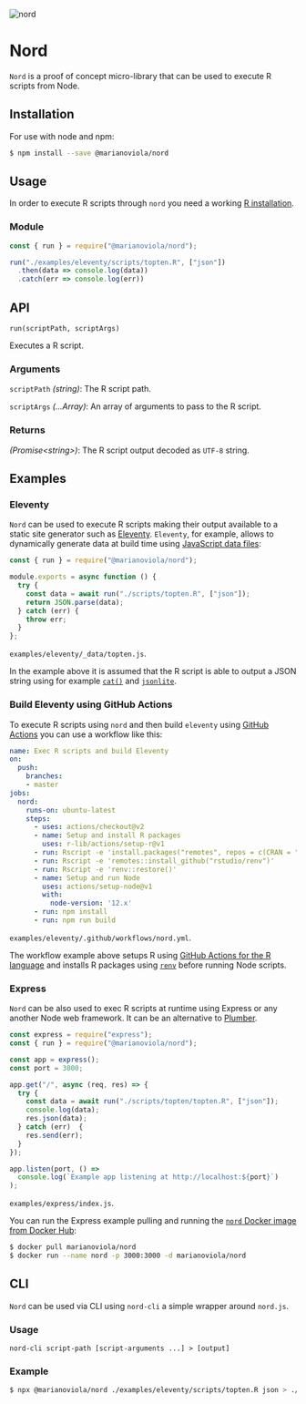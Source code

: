 <p>
  <img src="https://repository-images.githubusercontent.com/263383491/6e90ef00-9517-11ea-8d36-07bf6d0b4915"  alt="nord">
</p>

# Nord

`Nord` is a proof of concept micro-library that can be used to execute R scripts from Node.

## Installation

For use with node and npm:

```bash
$ npm install --save @marianoviola/nord
```

## Usage

In order to execute R scripts through `nord` you need a working [R installation](https://www.r-project.org/).

### Module

```js
const { run } = require("@marianoviola/nord");

run("./examples/eleventy/scripts/topten.R", ["json"])
  .then(data => console.log(data))
  .catch(err => console.log(err))
```

## API

`run(scriptPath, scriptArgs)`

Executes a R script.

### Arguments

`scriptPath` _(string)_: The R script path.

`scriptArgs` _(...Array)_: An array of arguments to pass to the R script.

### Returns

_(Promise\<string\>)_: The R script output decoded as `UTF-8` string.

## Examples

### Eleventy

`Nord` can be used to execute R scripts making their output available to a static site generator such as [Eleventy](https://www.11ty.dev). `Eleventy`, for example, allows to dynamically generate data at build time using [JavaScript data files](https://www.11ty.dev/docs/data-js/):

```js
const { run } = require("@marianoviola/nord");

module.exports = async function () {
  try {
    const data = await run("./scripts/topten.R", ["json"]);
    return JSON.parse(data);
  } catch (err) {
    throw err;
  }
};
```
`examples/eleventy/_data/topten.js`.

In the example above it is assumed that the R script is able to output a JSON string using for example [`cat()`](https://www.rdocumentation.org/packages/base/versions/3.6.2/topics/cat) and [`jsonlite`](https://cran.r-project.org/web/packages/jsonlite/index.html).

### Build Eleventy using GitHub Actions

To execute R scripts using `nord` and then build `eleventy` using [GitHub Actions](https://github.com/features/actions) you can use a workflow like this:

```yaml
name: Exec R scripts and build Eleventy
on:
  push:
    branches:
    - master
jobs:
  nord:
    runs-on: ubuntu-latest
    steps:
      - uses: actions/checkout@v2
      - name: Setup and install R packages
        uses: r-lib/actions/setup-r@v1
      - run: Rscript -e 'install.packages("remotes", repos = c(CRAN = "https://cloud.r-project.org"))'
      - run: Rscript -e 'remotes::install_github("rstudio/renv")'
      - run: Rscript -e 'renv::restore()'
      - name: Setup and run Node
        uses: actions/setup-node@v1
        with:
          node-version: '12.x'
      - run: npm install
      - run: npm run build
```
`examples/eleventy/.github/workflows/nord.yml`.

The workflow example above setups R using [GitHub Actions for the R language](https://github.com/r-lib/actions) and installs R packages using [`renv`](https://rstudio.github.io/renv/articles/renv.html) before running Node scripts.

### Express

`Nord` can be also used to exec R scripts at runtime using Express or any another Node web framework. It can be an alternative to [Plumber](https://www.rplumber.io/).

```js
const express = require("express");
const { run } = require("@marianoviola/nord");

const app = express();
const port = 3000;

app.get("/", async (req, res) => {
  try {
    const data = await run("./scripts/topten/topten.R", ["json"]);
    console.log(data);
    res.json(data);
  } catch (err)  {
    res.send(err);
  }
});

app.listen(port, () =>
  console.log(`Example app listening at http://localhost:${port}`)
);
```
`examples/express/index.js`.

You can run the Express example pulling and running the [`nord` Docker image from Docker Hub](https://hub.docker.com/repository/docker/marianoviola/nord):

```bash
$ docker pull marianoviola/nord
$ docker run --name nord -p 3000:3000 -d marianoviola/nord
```

## CLI

`Nord` can be used via CLI using `nord-cli` a simple wrapper around `nord.js`.

### Usage

`nord-cli script-path [script-arguments ...] > [output]`

### Example

```bash
$ npx @marianoviola/nord ./examples/eleventy/scripts/topten.R json > ./examples/eleventy/_data/topten.json
```
